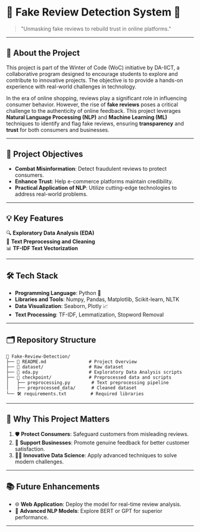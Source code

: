 # 🌟 Fake Review Detection System 🌟

> "Unmasking fake reviews to rebuild trust in online platforms."

---

## 🧭 **About the Project**
This project is part of the Winter of Code (WoC) initiative by DA-IICT, a collaborative program designed to encourage students to explore and contribute to innovative projects. The objective is to provide a hands-on experience with real-world challenges in technology.

In the era of online shopping, reviews play a significant role in influencing consumer behavior. However, the rise of **fake reviews** poses a critical challenge to the authenticity of online feedback. This project leverages **Natural Language Processing (NLP)** and **Machine Learning (ML)** techniques to identify and flag fake reviews, ensuring **transparency** and **trust** for both consumers and businesses.

---

## 🎯 **Project Objectives**

- **Combat Misinformation**: Detect fraudulent reviews to protect consumers.  
- **Enhance Trust**: Help e-commerce platforms maintain credibility.  
- **Practical Application of NLP**: Utilize cutting-edge technologies to address real-world problems.

---

## 💡 **Key Features**

🔍 **Exploratory Data Analysis (EDA)**  
📄 **Text Preprocessing and Cleaning**  
📊 **TF-IDF Text Vectorization**  
<!-- 🤖 **Machine Learning Models** for classification   -->

---

## 🛠️ **Tech Stack**

- **Programming Language**: Python 🐍  
- **Libraries and Tools**: Numpy, Pandas, Matplotlib, Scikit-learn, NLTK  
- **Data Visualization**: Seaborn, Plotly 📈  
- **Text Processing**: TF-IDF, Lemmatization, Stopword Removal  

---

## 🗂️ **Repository Structure**

```plaintext
📁 Fake-Review-Detection/
├── 📄 README.md                # Project Overview
├── 📂 dataset/                 # Raw dataset
├── 🧪 eda.py                   # Exploratory Data Analysis scripts
├── 📂 checkpoint/              # Preprocessed data and scripts
│   ├── preprocessing.py        # Text preprocessing pipeline
│   ├── preprocessed_data/      # Cleaned dataset
└── 🛠️ requirements.txt         # Required libraries
```

---

## 🧠 **Why This Project Matters**

1. 🛡️ **Protect Consumers**: Safeguard customers from misleading reviews.  
2. 🏢 **Support Businesses**: Promote genuine feedback for better customer satisfaction.  
3. 🧑‍💻 **Innovative Data Science**: Apply advanced techniques to solve modern challenges.  

---

## 📚 **Future Enhancements**

- 🌐 **Web Application**: Deploy the model for real-time review analysis.  
- 🤖 **Advanced NLP Models**: Explore BERT or GPT for superior performance.  

---
